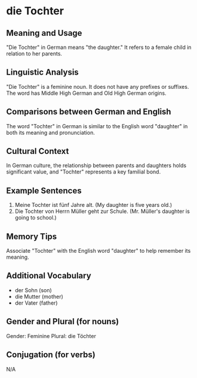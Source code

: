 # die Tochter
## Meaning and Usage
"Die Tochter" in German means "the daughter." It refers to a female child in relation to her parents.

## Linguistic Analysis
"Die Tochter" is a feminine noun. It does not have any prefixes or suffixes. The word has Middle High German and Old High German origins.

## Comparisons between German and English
The word "Tochter" in German is similar to the English word "daughter" in both its meaning and pronunciation.

## Cultural Context
In German culture, the relationship between parents and daughters holds significant value, and "Tochter" represents a key familial bond.

## Example Sentences
1. Meine Tochter ist fünf Jahre alt. (My daughter is five years old.)
2. Die Tochter von Herrn Müller geht zur Schule. (Mr. Müller's daughter is going to school.)

## Memory Tips
Associate "Tochter" with the English word "daughter" to help remember its meaning.

## Additional Vocabulary
- der Sohn (son)
- die Mutter (mother)
- der Vater (father)

## Gender and Plural (for nouns)
Gender: Feminine
Plural: die Töchter

## Conjugation (for verbs)
N/A